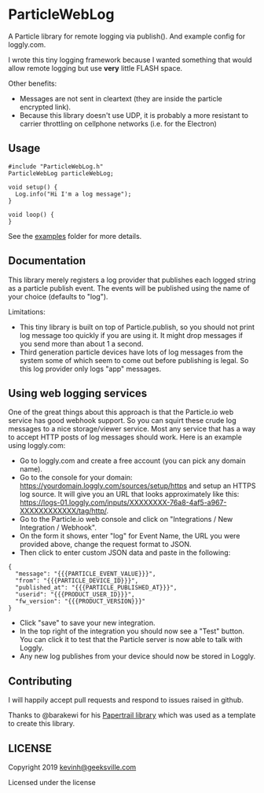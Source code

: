 # ParticleWebLog

A Particle library for remote logging via publish().  And example config
for loggly.com.

I wrote this tiny logging framework because I wanted something that would allow
remote logging but use **very** little FLASH space.

Other benefits:

* Messages are not sent in cleartext (they are inside the particle encrypted link).
* Because this library doesn't use UDP, it is probably a more resistant to carrier
throttling on cellphone networks (i.e. for the Electron)

## Usage

```
#include "ParticleWebLog.h"
ParticleWebLog particleWebLog;

void setup() {
  Log.info("Hi I'm a log message");
}

void loop() {
}
```

See the [examples](examples) folder for more details.

## Documentation

This library merely registers a log provider that publishes each logged string
as a particle publish event.  The events will be published using the name of
your choice (defaults to "log").

Limitations:

* This tiny library is built on top of Particle.publish, so you should not
print log message too quickly if you are using it.  It might drop messages if
you send more than about 1 a second.
* Third generation particle devices have lots of log messages from the system
some of which seem to come out before publishing is legal.  So this log provider
only logs "app" messages.

## Using web logging services

One of the great things about this approach is that the Particle.io web service
has good webhook support.  So you can squirt these crude log messages to a nice storage/viewer
service.  Most any service that has a way to accept HTTP posts of log messages should work.
Here is an example using loggly.com:

* Go to loggly.com and create a free account (you can pick any domain name).
* Go to the console for your domain: https://yourdomain.loggly.com/sources/setup/https
and setup an HTTPS log source.  It will give you an URL that looks approximately
like this: https://logs-01.loggly.com/inputs/XXXXXXXX-76a8-4af5-a967-XXXXXXXXXXXX/tag/http/.
* Go to the Particle.io web console and click on "Integrations / New Integration / Webhook".
* On the form it shows, enter "log" for Event Name, the URL you were provided above, change the request format to
JSON.
* Then click to enter custom JSON data and paste in the following:
```
{
  "message": "{{{PARTICLE_EVENT_VALUE}}}",
  "from": "{{{PARTICLE_DEVICE_ID}}}",
  "published_at": "{{{PARTICLE_PUBLISHED_AT}}}",
  "userid": "{{{PRODUCT_USER_ID}}}",
  "fw_version": "{{{PRODUCT_VERSION}}}"
}
```
* Click "save" to save your new integration.
* In the top right of the integration you should now see a "Test" button.  You can
click it to test that the Particle server is now able to talk with Loggly.
* Any new log publishes from your device should now be stored in Loggly.

## Contributing

I will happily accept pull requests and respond to issues raised in github.

Thanks to @barakewi for his [Papertrail library](https://github.com/barakwei/ParticlePapertrail) which was used
as a template to create this library.

## LICENSE
Copyright 2019 kevinh@geeksville.com

Licensed under the <insert your choice of license here> license
